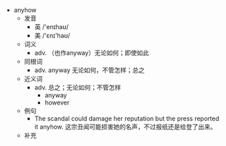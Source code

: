 - anyhow
  - 发音
    - 英 /'enɪhaʊ/
    - 美 /'ɛnɪ'haʊ/
  - 词义
    - adv. （也作anyway）无论如何；即使如此
  - 同根词
    - adv. anyway 无论如何，不管怎样；总之
  - 近义词
    - adv. 总之；无论如何；不管怎样
      - anyway
      - however
  - 例句
    - The scandal could damage her reputation but the press reported it anyhow. 这宗丑闻可能损害她的名声，不过报纸还是给登了出来。
  - 补充
